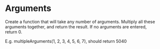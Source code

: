 # Arguments
Create a function that will take any number of arguments. Multiply all these arguments together, and return the result. If no arguments are entered, return 0.

E.g. multipleArguments(1, 2, 3, 4, 5, 6, 7), should return 5040